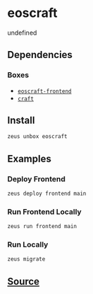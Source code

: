 
eoscraft
====================


undefined



## Dependencies
### Boxes
* [`eoscraft-frontend`](eoscraft-frontend.md)
* [`craft`](craft.md)




## Install
```bash
zeus unbox eoscraft
```
## Examples
### Deploy Frontend 
```bash
zeus deploy frontend main
```
### Run Frontend Locally 
```bash
zeus run frontend main
```
### Run Locally 
```bash
zeus migrate
```










## [Source](https://github.com/liquidapps-io/zeus-sdk/tree/master/boxes/groups/game/eoscraft)